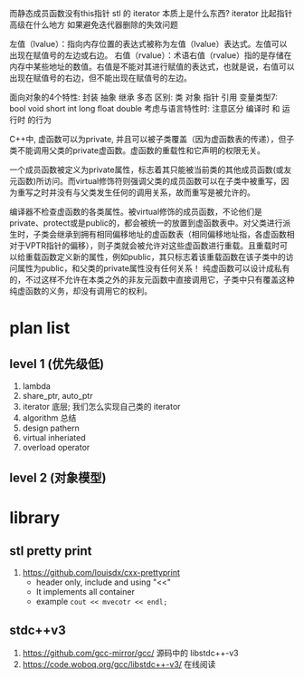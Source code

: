 而静态成员函数没有this指针
stl 的 iterator 本质上是什么东西?
iterator  比起指针高级在什么地方
如果避免迭代器删除的失效问题


左值（lvalue）：指向内存位置的表达式被称为左值（lvalue）表达式。左值可以出现在赋值号的左边或右边。
右值（rvalue）：术语右值（rvalue）指的是存储在内存中某些地址的数值。右值是不能对其进行赋值的表达式，也就是说，右值可以出现在赋值号的右边，但不能出现在赋值号的左边。


面向对象的4个特性: 封装 抽象 继承 多态
区别:  类 对象 指针 引用
变量类型7: bool void short int long float double
考虑与语言特性时: 注意区分  编译时 和 运行时 的行为


C++中, 虚函数可以为private, 并且可以被子类覆盖（因为虚函数表的传递），但子类不能调用父类的private虚函数。虚函数的重载性和它声明的权限无关。

一个成员函数被定义为private属性，标志着其只能被当前类的其他成员函数(或友元函数)所访问。而virtual修饰符则强调父类的成员函数可以在子类中被重写，因为重写之时并没有与父类发生任何的调用关系，故而重写是被允许的。

编译器不检查虚函数的各类属性。被virtual修饰的成员函数，不论他们是private、protect或是public的，都会被统一的放置到虚函数表中。对父类进行派生时，子类会继承到拥有相同偏移地址的虚函数表（相同偏移地址指，各虚函数相对于VPTR指针的偏移），则子类就会被允许对这些虚函数进行重载。且重载时可以给重载函数定义新的属性，例如public，其只标志着该重载函数在该子类中的访问属性为public，和父类的private属性没有任何关系！
纯虚函数可以设计成私有的，不过这样不允许在本类之外的非友元函数中直接调用它，子类中只有覆盖这种纯虚函数的义务，却没有调用它的权利。

# plan list
## level 1 (优先级低)
1. lambda
2. share_ptr, auto_ptr
3. iterator 底层; 我们怎么实现自己类的 iterator
4. algorithm 总结
5. design pathern
6. virtual inheriated
7. overload operator

## level 2 (对象模型)

# library
## stl pretty print
1. https://github.com/louisdx/cxx-prettyprint
    + header only, include and using "<<"
    + It implements all container
    + example `cout << mvecotr << endl;`

## stdc++v3
1. https://github.com/gcc-mirror/gcc/ 源码中的 libstdc++-v3
2. https://code.woboq.org/gcc/libstdc++-v3/ 在线阅读